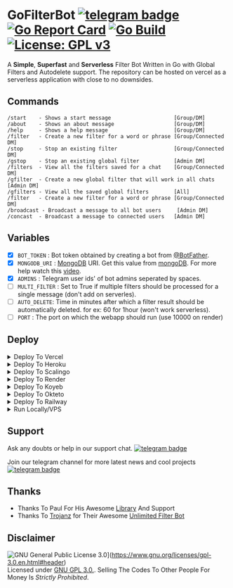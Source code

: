 # GoFilterBot [![telegram badge](https://img.shields.io/badge/Support-30302f?style=flat&logo=telegram)](https://telegram.dog/Jisin0) [![Go Report Card](https://goreportcard.com/badge/github.com/Jisin0/Go-Filter-Bot)](https://goreportcard.com/report/github.com/Jisin0/Go-Filter-Bot) [![Go Build](https://github.com/Jisin0/Go-Filter-Bot/workflows/Go/badge.svg)](https://github.com/Jisin0/Go-Filter-Bot/actions?query=workflow%3AGo+event%3Apush+branch%3Amain) [![License: GPL v3](https://img.shields.io/badge/License-GPLv3-blue.svg)](https://www.gnu.org/licenses/gpl-3.0)


A **Simple**, **Superfast** and **Serverless** Filter Bot Written in Go with Global Filters and Autodelete support.
The repository can be hosted on vercel as a serverless application with close to no downsides.

## Commands

```
/start    - Shows a start message                    [Group/DM]
/about    - Shows an about message                   [Group/DM]
/help     - Shows a help message                     [Group/DM]
/filter   - Create a new filter for a word or phrase [Group/Connected DM]
/stop     - Stop an existing filter                  [Group/Connected DM]
/gstop    - Stop an existing global filter           [Admin DM]
/filters  - View all the filters saved for a chat    [Group/Connected DM]
/gfilter  - Create a new global filter that will work in all chats [Admin DM]
/gfilters - View all the saved global filters        [All]
/filter   - Create a new filter for a word or phrase [Group/Connected DM]
/broadcast - Broadcast a message to all bot users     [Admin DM]
/concast  - Broadcast a message to connected users   [Admin DM]
 ```

## Variables

- [X] `BOT_TOKEN` : Bot token obtained by creating a bot from [@BotFather](https://telegram.dog/BotFather).
- [X] `MONGODB_URI` : [MongoDB](https://www.mongodb.com) URI. Get this value from [mongoDB](https://www.mongodb.com). For more help watch this [video](https://youtu.be/1G1XwEOnxxo).
- [X] `ADMINS` : Telegram user ids' of bot admins seperated by spaces.
- [ ] `MULTI_FILTER` : Set to True if multiple filters should be processed for a single message (don't add on serverles).
- [ ] `AUTO_DELETE`: Time in minutes after which a filter result should be automatically deleted. for ex: 60 for 1hour (won't work serverless).
- [ ] `PORT` : The port on which the webapp should run (use 10000 on render)

## Deploy
<details><summary>Deploy To Vercel</summary>
<p>
Follow these instructions to deploy this repo to <b>vercel</b>
<ol type="1">
<li><b>Fork</b> this repository 🍴</li>
<li>Go to your <a href="https://vercel.com">vercel</a> dashboard and create a <b>Add New > Project</b></li>
<li>Fill in the <b>BOT_TOKEN</b> and <b>MONGODB_URI</b> environment variables</li>
<li>Click <b>Deploy</b> and wait</li>
<li>Open your app and put in your bot token and click <b>Connect</b></li>
</ol>
</p>
</details>

<details><summary>Deploy To Heroku</summary>
<p>
<br>
<a href="https://heroku.com/deploy?template=https://github.com/Jisin0/Go-Filter-Bot/tree/main">
  <img src="https://www.herokucdn.com/deploy/button.svg" alt="Deploy">
</a>
</p>
</details>

<details><summary>Deploy To Scalingo</summary>
<p>
<br>
<a href="https://dashboard.scalingo.com/create/app?source=https://github.com/Jisin0/Go-Filter-Bot#main">
   <img src="https://cdn.scalingo.com/deploy/button.svg" alt="Deploy on Scalingo" data-canonical-src="https://cdn.scalingo.com/deploy/button.svg" style="max-width:100%;">
</a>
</p>
</details>

<details><summary>Deploy To Render</summary>
<p>
<br>
<a href="https://dashboard.render.com/select-repo?type=web">
  <img src="https://render.com/images/deploy-to-render-button.svg" alt="deploy-to-render">
</a>
</p>
<p>
Make sure to have the following options set :

<b>Environment</b>
<pre>Go</pre>

<b>Build Command</b>
<pre>go build .</pre>

<b>Start Command</b>
<pre>./Go-Filter-Bot</pre>

<b>Advanced >> Health Check Path</b>
<pre>/</pre>
</p>
</details>


<details><summary>Deploy To Koyeb</summary>
<p>
<br>
<a href="https://app.koyeb.com/deploy?type=git&repository=github.com/Jisin0/Go-Filter-Bot&branch=main">
  <img src="https://www.koyeb.com/static/images/deploy/button.svg" alt="deploy-to-koyeb">
</a>
</p>
<p>
You must set the Run command to :
<pre>./bin/Go-Filter-Bot</pre>
</p>
</details>

<details><summary>Deploy To Okteto</summary>
<p>
<br>
<a href="https://cloud.okteto.com/deploy?repository=https://github.com/Jisin0/Go-Filter-Bot">
  <img src="https://okteto.com/develop-okteto.svg" alt="deploy-to-okteto">
</a>
</p>
</details>

<details><summary>Deploy To Railway</summary>
<p>
<br>
<a href="https://railway.app/new/template?template=https%3A%2F%2Fgithub.com%2FJisin0%2FGo-Filter-Bot">
  <img src="https://railway.app/button.svg" alt="deploy-to-railway">
</a>
</p>
</details>

<details><summary>Run Locally/VPS</summary>
<p>
You must have the latest version of <a href="golang.org">go</a> installed first
<pre>
git clone https://github.com/Jisin0/Go-Filter-Bot
cd Go-Filter-Bot
go build .
./Go-Filter-Bot
</pre>
</p>
</details>

## Support

Ask any doubts or help in our support chat.
[![telegram badge](https://img.shields.io/badge/Telegram-Group-30302f?style=flat&logo=telegram)](https://telegram.dog/jisin_hub)

Join our telegram channel for more latest news and cool projects
[![telegram badge](https://img.shields.io/badge/Telegram-Channel-30302f?style=flat&logo=telegram)](https://telegram.dog/jisin_0)

## Thanks

 - Thanks To Paul For His Awesome [Library](https://github.com/PaulSonOfLars/gotgbot) And Support
 - Thanks To [Trojanz](https://github.com/trojanzhex) for Their Awesome [Unlimited Filter Bot](https://github.com/TroJanzHEX/Unlimited-Filter-Bot)

## Disclaimer
![GNU General Public License 3.0](https://www.gnu.org/graphics/gplv3-127x51.png)](https://www.gnu.org/licenses/gpl-3.0.en.html#header)    
Licensed under [GNU GPL 3.0.](https://github.com/Jisin0/Go-Filter-Bot/blob/main/LICENSE).
Selling The Codes To Other People For Money Is *Strictly Prohibited*.

